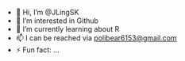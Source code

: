 - 👋 Hi, I’m @JLingSK
- 👀 I’m interested in Github
- 🌱 I’m currently learning about R
- 📫 I can be reached via polibear6153@gmail.com
- ⚡ Fun fact: ...

<!---
JLingSK/JLingSK is a ✨ special ✨ repository because its `README.md` (this file) appears on your GitHub profile.
You can click the Preview link to take a look at your changes.
--->

